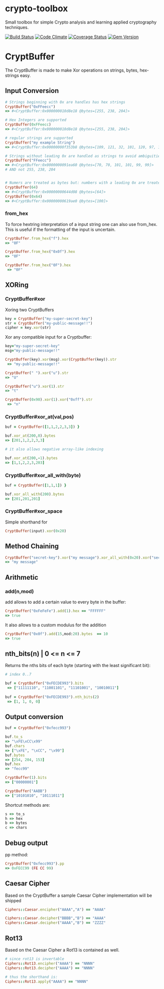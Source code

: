 # crypto-toolbox
Small toolbox for simple Crypto analysis and learning applied cryptography techniques.


[![Build Status](https://travis-ci.org/scepticulous/crypto-toolbox.svg?branch=master)](https://travis-ci.org/scepticulous/crypto-toolbox)
[![Code Climate](https://codeclimate.com/github/scepticulous/crypto-toolbox/badges/gpa.svg)](https://codeclimate.com/github/scepticulous/crypto-toolbox)
[![Coverage Status](https://coveralls.io/repos/scepticulous/crypto-toolbox/badge.svg?branch=master)](https://coveralls.io/r/scepticulous/crypto-toolbox?branch=master)
[![Gem Version](https://badge.fury.io/rb/crypto-toolbox.svg)](http://badge.fury.io/rb/crypto-toolbox)

# CryptBuffer 
The CryptBuffer is made to make Xor operations on strings, bytes, hex-strings easy.

## Input Conversion

```ruby
# Strings beginning with 0x are handles has hex strings
CryptBuffer("0xFFeecc")
=> #<CryptBuffer:0x000000010d8e18 @bytes=[255, 238, 204]>

# Hex Integers are supported
CryptBuffer(0xFFeecc)
=> #<CryptBuffer:0x000000010d8e18 @bytes=[255, 238, 204]>

# regular strings are supported
CryptBuffer("my example String")
=> #<CryptBuffer:0x00000000f353b8 @bytes=[109, 121, 32, 101, 120, 97, 109, 112, 108, 101, 32, 83, 116, 114, 105, 110, 103]>

# Strings without leading 0x are handled as strings to avoid ambiguities
CryptBuffer("FFeecc")
=> #<CryptBuffer:0x0000000091ea60 @bytes=[70, 70, 101, 101, 99, 99]>
# AND not 255, 238, 204


# Numers are treated as bytes but: numbers with a leading 0x are treated has hex bytes
CryptBuffer(64)
=> #<CryptBuffer:0x00000000644d08 @bytes=[64]> 
CryptBuffer(0x64)
=> #<CryptBuffer:0x00000000619ae0 @bytes=[100]> 
```
### from_hex
To force hextring interpretation of a input string one can also use from_hex.
This is useful if the formatting of the input is uncertain.

```ruby
CryptBuffer.from_hex("f").hex
=> "0F"

CryptBuffer.from_hex("0x0f").hex
=> "0F"

CryptBuffer.from_hex("0F").hex
 => "0F"

```


## XORing

### CryptBuffer#xor
Xoring two CryptBuffers
```ruby
key = CryptBuffer("my-super-secret-key")
str = CryptBuffer("my-public-message!!")
cipher = key.xor(str)
```

Xor any compatible input for a Cryptbuffer:
```ruby
key="my-super-secret-key"
msg="my-public-message!!"

CryptBuffer(key).xor(msg).xor(CryptBuffer(key)).str
 => "my-public-message!!" 

CryptBuffer(" ").xor("u").str
=> "U"

CryptBuffer("u").xor(1).str
=> "t"

CryptBuffer(0x90).xor(1).xor("0xff").str
 => "n" 
 ```


### CryptBuffer#xor_at(val,pos)
```ruby
buf = CryptBuffer([1,1,2,2,3,3]) }

buf.xor_at(200,0).bytes
=> [201,1,2,2,3,3]

# it also allows negative array-like indexing

buf.xor_at(200,-1).bytes
=> [1,1,2,2,3,203]

```

### CryptBuffer#xor_all_with(byte)
```ruby
buf = CryptBuffer([1,1,1]) }

buf.xor_all_with(200).bytes
=> [201,201,201]
```


### CryptBuffer#xor_space
Simple shorthand for

```ruby
CryptBuffer(input).xor(0x20)
```



## Method Chaining
```ruby
CryptBuffer("secret-key").xor("my message").xor_all_with(0x20).xor("secret-key").xor_all_with(0x20).str
=> "my message"
```

## Arithmetic
### add(n,mod)
add allows to add a certain value to every byte in the buffer:

```ruby
CryptBuffer("0xFeFeFe").add(1).hex == "FFFFFF"
=> true
```

It also allows to a custom modulus for the addition
```ruby
CryptBuffer("0x0f").add(15,mod:20).bytes  == 10
=> true
```

## nth_bits(n) | 0 <= n <= 7
Returns the nths bits of each byte (starting with the least significant bit):

```ruby
# index 0..7

buf = CryptBuffer("0xFECDE993").bits
 => ["11111110", "11001101", "11101001", "10010011"] 
       
buf = CryptBuffer("0xFECDE993").nth_bits(2)
 => [1, 1, 0, 0]
```


## Output conversion

```ruby
buf = CryptBuffer("0xfecc993")

buf.to_s
=> "\xFE\xCC\x99"
buf.chars
=> ["\xFE", "\xCC", "\x99"]
buf.bytes
=> [254, 204, 153]
buf.hex
=> "fecc99"

CryptBuffer(1).bits
=> ["00000001"]

CryptBuffer("AABB")
=> ["10101010", "10111011"]

```


Shortcut methods are: 
```ruby
s => to_s
h => hex
b => bytes
c => chars
```

## Debug output 
pp method:
```ruby
CryptBuffer("0xfecc993").pp
=> 0xFECC99 (FE CC 99)
```

## Caesar Cipher
Based on the CryptBuffer a sample Caesar Cipher implementation will be shipped

```ruby
Ciphers::Caesar.encipher("AAAA","A") == "AAAA"

Ciphers::Caesar.decipher("BBBB","B") == "AAAA"
Ciphers::Caesar.decipher("AAAA","B") == "ZZZZ"
```

## Rot13
Based on the Caesar Cipher a Rot13 is contained as well. 
```ruby
# since rot13 is invertable
Ciphers::Rot13.encipher("AAAA") == "NNNN"
Ciphers::Rot13.decipher("AAAA") == "NNNN"

# thus the shorthand is:
Ciphers::Rot13.apply("AAAA") == "NNNN"
